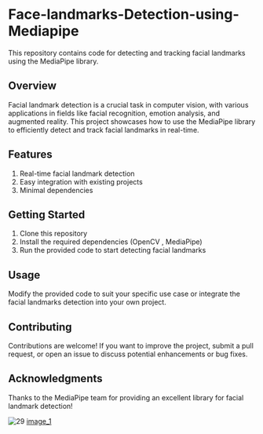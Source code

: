 # Face-landmarks-Detection-using-Mediapipe
This repository contains code for detecting and tracking facial landmarks using the MediaPipe library.

## Overview
Facial landmark detection is a crucial task in computer vision, with various applications in fields like facial recognition, emotion analysis, and augmented reality. This project showcases how to use the MediaPipe library to efficiently detect and track facial landmarks in real-time.

## Features
1. Real-time facial landmark detection
2. Easy integration with existing projects
3. Minimal dependencies
   
## Getting Started
1. Clone this repository
2. Install the required dependencies (OpenCV , MediaPipe)
3. Run the provided code to start detecting facial landmarks

## Usage
Modify the provided code to suit your specific use case or integrate the facial landmarks detection into your own project.

## Contributing
Contributions are welcome! If you want to improve the project, submit a pull request, or open an issue to discuss potential enhancements or bug fixes.

## Acknowledgments
Thanks to the MediaPipe team for providing an excellent library for facial landmark detection!



![29](https://github.com/nikitansg/Detection-using-Mediapipe-in-Python/assets/138892560/c16a22d2-1895-4bee-88e1-33fbbe87c5fd)
[image_1](https://github.com/nikitansg/Detection-using-Mediapipe-in-Python/assets/138892560/242b41b5-9dae-428f-bc73-b8d57d0fd7d2)

